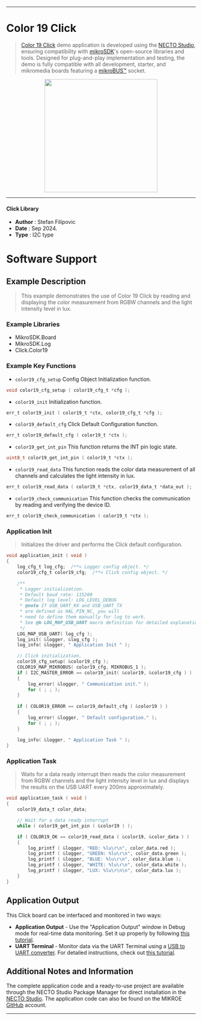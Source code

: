 
---
# Color 19 Click

> [Color 19 Click](https://www.mikroe.com/?pid_product=MIKROE-6415) demo application is developed using
the [NECTO Studio](https://www.mikroe.com/necto), ensuring compatibility with [mikroSDK](https://www.mikroe.com/mikrosdk)'s
open-source libraries and tools. Designed for plug-and-play implementation and testing, the demo is fully compatible with
all development, starter, and mikromedia boards featuring a [mikroBUS&trade;](https://www.mikroe.com/mikrobus) socket.

<p align="center">
  <img src="https://www.mikroe.com/?pid_product=MIKROE-6415&image=1" height=300px>
</p>

---

#### Click Library

- **Author**        : Stefan Filipovic
- **Date**          : Sep 2024.
- **Type**          : I2C type

# Software Support

## Example Description

> This example demonstrates the use of Color 19 Click by reading and displaying the color measurement from RGBW channels and the light intensity level in lux.

### Example Libraries

- MikroSDK.Board
- MikroSDK.Log
- Click.Color19

### Example Key Functions

- `color19_cfg_setup` Config Object Initialization function.
```c
void color19_cfg_setup ( color19_cfg_t *cfg );
```

- `color19_init` Initialization function.
```c
err_t color19_init ( color19_t *ctx, color19_cfg_t *cfg );
```

- `color19_default_cfg` Click Default Configuration function.
```c
err_t color19_default_cfg ( color19_t *ctx );
```

- `color19_get_int_pin` This function returns the INT pin logic state.
```c
uint8_t color19_get_int_pin ( color19_t *ctx );
```

- `color19_read_data` This function reads the color data measurement of all channels and calculates the light intensity in lux.
```c
err_t color19_read_data ( color19_t *ctx, color19_data_t *data_out );
```

- `color19_check_communication` This function checks the communication by reading and verifying the device ID.
```c
err_t color19_check_communication ( color19_t *ctx );
```

### Application Init

> Initializes the driver and performs the Click default configuration.

```c
void application_init ( void )
{
    log_cfg_t log_cfg;  /**< Logger config object. */
    color19_cfg_t color19_cfg;  /**< Click config object. */

    /** 
     * Logger initialization.
     * Default baud rate: 115200
     * Default log level: LOG_LEVEL_DEBUG
     * @note If USB_UART_RX and USB_UART_TX 
     * are defined as HAL_PIN_NC, you will 
     * need to define them manually for log to work. 
     * See @b LOG_MAP_USB_UART macro definition for detailed explanation.
     */
    LOG_MAP_USB_UART( log_cfg );
    log_init( &logger, &log_cfg );
    log_info( &logger, " Application Init " );

    // Click initialization.
    color19_cfg_setup( &color19_cfg );
    COLOR19_MAP_MIKROBUS( color19_cfg, MIKROBUS_1 );
    if ( I2C_MASTER_ERROR == color19_init( &color19, &color19_cfg ) ) 
    {
        log_error( &logger, " Communication init." );
        for ( ; ; );
    }
    
    if ( COLOR19_ERROR == color19_default_cfg ( &color19 ) )
    {
        log_error( &logger, " Default configuration." );
        for ( ; ; );
    }
    
    log_info( &logger, " Application Task " );
}
```

### Application Task

> Waits for a data ready interrupt then reads the color measurement from 
RGBW channels and the light intensity level in lux and displays the results
on the USB UART every 200ms approximately.

```c
void application_task ( void )
{
    color19_data_t color_data;

    // Wait for a data ready interrupt
    while ( color19_get_int_pin ( &color19 ) );

    if ( COLOR19_OK == color19_read_data ( &color19, &color_data ) )
    {
        log_printf ( &logger, "RED: %lu\r\n", color_data.red );
        log_printf ( &logger, "GREEN: %lu\r\n", color_data.green );
        log_printf ( &logger, "BLUE: %lu\r\n", color_data.blue );
        log_printf ( &logger, "WHITE: %lu\r\n", color_data.white );
        log_printf ( &logger, "LUX: %lu\r\n\n", color_data.lux );
    }
}
```

## Application Output

This Click board can be interfaced and monitored in two ways:
- **Application Output** - Use the "Application Output" window in Debug mode for real-time data monitoring.
Set it up properly by following [this tutorial](https://www.youtube.com/watch?v=ta5yyk1Woy4).
- **UART Terminal** - Monitor data via the UART Terminal using
a [USB to UART converter](https://www.mikroe.com/click/interface/usb?interface*=uart,uart). For detailed instructions,
check out [this tutorial](https://help.mikroe.com/necto/v2/Getting%20Started/Tools/UARTTerminalTool).

## Additional Notes and Information

The complete application code and a ready-to-use project are available through the NECTO Studio Package Manager for 
direct installation in the [NECTO Studio](https://www.mikroe.com/necto). The application code can also be found on
the MIKROE [GitHub](https://github.com/MikroElektronika/mikrosdk_click_v2) account.

---
